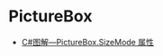 # PictureBox

- [C#图解—PictureBox.SizeMode 属性](http://www.cnblogs.com/lv8218218/archive/2010/12/06/1897741.html)
